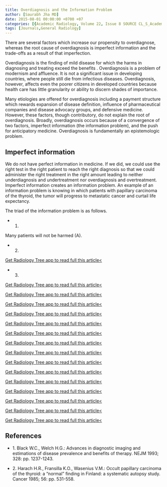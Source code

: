```yaml
---
title: Overdiagnosis and the Information Problem
author: [Saurabh Jha MD]
date: 2015-08-01 00:00:00 +0700 +07
categories: [{Academic Radiology, Volume 22, Issue 8 SOURCE CL_S_AcademicRadiologyVolume22Issue8 1}]
tags: [Journals,General Radiology]
---
```

There are several factors which increase our propensity to overdiagnose, whereas the root cause of overdiagnosis is imperfect information and the trade-offs as a result of that imperfection.

Overdiagnosis is the finding of mild disease for which the harms in diagnosing and treating exceed the benefits . Overdiagnosis is a problem of modernism and affluence. It is not a significant issue in developing countries, where people still die from infectious diseases. Overdiagnosis, however, affects even the poorer citizens in developed countries because health care has little granularity or ability to discern shades of importance.

Many etiologies are offered for overdiagnosis including a payment structure which rewards expansion of disease definition, influence of pharmaceutical companies and disease advocacy groups, and defensive medicine. However, these factors, though contributory, do not explain the root of overdiagnosis. Broadly, overdiagnosis occurs because of a convergence of two factors, imperfect information (the information problem), and the push for anticipatory medicine. Overdiagnosis is fundamentally an epistemologic problem.

## Imperfect information

We do not have perfect information in medicine. If we did, we could use the right test in the right patient to reach the right diagnosis so that we could administer the right treatment in the right amount leading to neither underdiagnosis and undertreatment nor overdiagnosis and overtreatment. Imperfect information creates an information problem. An example of an information problem is knowing in which patients with papillary carcinoma of the thyroid, the tumor will progress to metastatic cancer and curtail life expectancy.

The triad of the information problem is as follows.

- 1)
Many patients will not be harmed (A).

- 2)
[Get Radiology Tree app to read full this article<](https://clinicalpub.com/app)

- 3)
[Get Radiology Tree app to read full this article<](https://clinicalpub.com/app)


[Get Radiology Tree app to read full this article<](https://clinicalpub.com/app)

[Get Radiology Tree app to read full this article<](https://clinicalpub.com/app)

[Get Radiology Tree app to read full this article<](https://clinicalpub.com/app)

[Get Radiology Tree app to read full this article<](https://clinicalpub.com/app)

[Get Radiology Tree app to read full this article<](https://clinicalpub.com/app)

[Get Radiology Tree app to read full this article<](https://clinicalpub.com/app)

[Get Radiology Tree app to read full this article<](https://clinicalpub.com/app)

[Get Radiology Tree app to read full this article<](https://clinicalpub.com/app)

[Get Radiology Tree app to read full this article<](https://clinicalpub.com/app)

[Get Radiology Tree app to read full this article<](https://clinicalpub.com/app)

[Get Radiology Tree app to read full this article<](https://clinicalpub.com/app)

[Get Radiology Tree app to read full this article<](https://clinicalpub.com/app)

[Get Radiology Tree app to read full this article<](https://clinicalpub.com/app)

[Get Radiology Tree app to read full this article<](https://clinicalpub.com/app)

## References

- 1\. Black W.C., Welch H.G.: Advances in diagnostic imaging and estimations of disease prevalence and benefits of therapy. NEJM 1993; 328: pp. 1237-1243.


- 2\. Harach H.R., Fransilla K.O., Wasenius V.M.: Occult papillary carcinoma of the thyroid: a “normal” finding in Finland: a systematic autopsy study. Cancer 1985; 56: pp. 531-558.